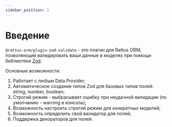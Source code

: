 ```yaml
---
sidebar_position: 1
---
```


# Введение

`@rattus-orm/plugin-zod-validate` - это плагин для Rattus ORM, позволяющий валидировать ваши данные
в моделях при помощи библиотеки [Zod](https://zod.dev/).

Основные возможности: 
1. Работает с любым Data Provider;
2. Автоматическое создание типов Zod для базовых типов полей: string, number, boolean;
3. Строгий режим - выбрасывает ошибку при неудачной валидации (по умолчанию - warning в консоль);
4. Возможность настроить строгий режим для конкретных моделей;
5. Возможность определить свой валидатор для полей;
6. Поддержка декораторов для полей.
